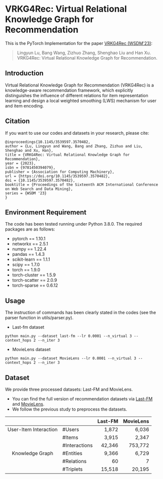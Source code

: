 # VRKG4Rec: Virtual Relational Knowledge Graph for Recommendation

This is the PyTorch Implementation for the paper [VRKG4Rec (WSDM'23)](https://dl.acm.org/doi/10.1145/3539597.3570482):

> Lingyun Lu, Bang Wang, Zizhuo Zhang, Shenghao Liu and Han Xu. VRKG4Rec: Virtual Relational Knowledge Graph for Recommendation. 

## Introduction

Virtual Relational Knowledge Graph for Recommendation (VRKG4Rec) is a knowledge-aware recommendation framework, which explicitly distinguishes the influence of different relations for item representation learning and design a
local weighted smoothing (LWS) mechanism for user and item encoding.

## Citation 

If you want to use our codes and datasets in your research, please cite:

```
@inproceedings{10.1145/3539597.3570482,
author = {Lu, Lingyun and Wang, Bang and Zhang, Zizhuo and Liu, Shenghao and Xu, Han},
title = {VRKG4Rec: Virtual Relational Knowledge Graph for Recommendation},
year = {2023},
isbn = {9781450394079},
publisher = {Association for Computing Machinery},
url = {https://doi.org/10.1145/3539597.3570482},
doi = {10.1145/3539597.3570482},
booktitle = {Proceedings of the Sixteenth ACM International Conference on Web Search and Data Mining},
series = {WSDM '23}
}
```

## Environment Requirement

The code has been tested running under Python 3.8.0. The required packages are as follows:

- pytorch == 1.10.1
- networkx == 2.5.1
- numpy == 1.22.4
- pandas == 1.4.3
- scikit-learn == 1.1.1
- scipy == 1.7.0
- torch == 1.9.0
- torch-cluster == 1.5.9
- torch-scatter == 2.0.9
- torch-sparse == 0.6.12

## Usage

The instruction of commands has been clearly stated in the codes (see the parser function in utils/parser.py). 

- Last-fm dataset

```
python main.py --dataset last-fm --lr 0.0001 --n_virtual 3 --context_hops 2 --n_iter 3
```

- MovieLens dataset

```
python main.py --dataset MovieLens --lr 0.0001 --n_virtual 3 --context_hops 2 --n_iter 3
```


## Dataset

We provide three processed datasets: Last-FM and MovieLens.

- You can find the full version of recommendation datasets via [Last-FM](https://grouplens.org/datasets/hetrec-2011/) and [MovieLens](https://grouplens.org/datasets/movielens/1m/).
- We follow the previous study to preprocess the datasets.

|                       |               |     Last-FM | MovieLens |
| :-------------------: | :------------ | ----------: | --------: |
| User-Item Interaction | #Users        |       1,872 |     6,036 |
|                       | #Items        |       3,915 |     2,347 |
|                       | #Interactions |      42,346 |   753,772 |
|    Knowledge Graph    | #Entities     |       9,366 |     6,729 |
|                       | #Relations    |          60 |         7 |
|                       | #Triplets     |      15,518 |    20,195 |


